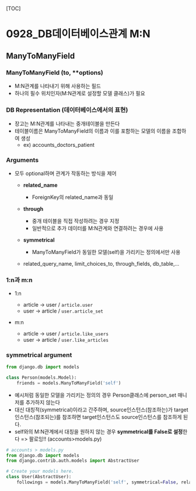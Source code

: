 [TOC]

# 0928_DB데이터베이스관계 M:N

## ManyToManyField

### ManyToManyField (to, **options)

- M:N관계를 나타내기 위해 사용하는 필드
- 하나의 필수 위치인자(M:N관계로 설정할 모델 클래스)가 필요



### DB Representation (데이터베이스에서의 표현)

- 장고는 M:N관계를 나타내는 중개테이블을 만든다
- 테이블이름은 ManyToManyField의 이름과 이를 포함하는 모델의 이름을 조합하여 생성
  - ex) accounts_doctors_patient



### Arguments

- 모두 optional하며 관계가 작동하는 방식을 제어

  - **related_name**
    - ForeignKey의 related_name과 동일

  - **through**
    - 중개 테이블을 직접 작성하려는 경우 지정
    - 일반적으로 추가 데이터를 M:N관계와 연결하려는 경우에 사용

  - **symmetrical**
    - ManyToManyField가 동일한 모델(self)을 가리키는 정의에서만 사용

  - related_query_name, limit_choices_to, through_fields, db_table,...



### 1:n과 m:n

- 1:n
  - article -> user / `article.user`
  - user -> article / `user.article_set`

- m:n
  - article -> user / `article.like_users`
  - user -> article / `user.like_articles`



### symmetrical argument

```python
from django.db import models

class Person(models.Model):
    friends = models.ManyToManyField('self')
```

- 예시처럼 동일한 모델을 가리키는 정의의 경우 Person클래스에 person_set 매니저를 추가하지 않는다
- 대신 대칭적(symmetrical)이라고 간주하며, source인스턴스(참조하는)가 target인스턴스(참조되는)를 참조하면 target인스턴스도 source인스턴스를 참조하게 된다.
- self와의 M:N관계에서 대칭을 원하지 않는 경우 **symmetrical를 False로 설정**한다 => 팔로잉!! (accounts>models.py)

```python
# accounts > models.py
from django.db import models
from django.contrib.auth.models import AbstractUser

# Create your models here.
class User(AbstractUser):
    followings = models.ManyToManyField('self', symmetrical=False, related_name='followers')
```

